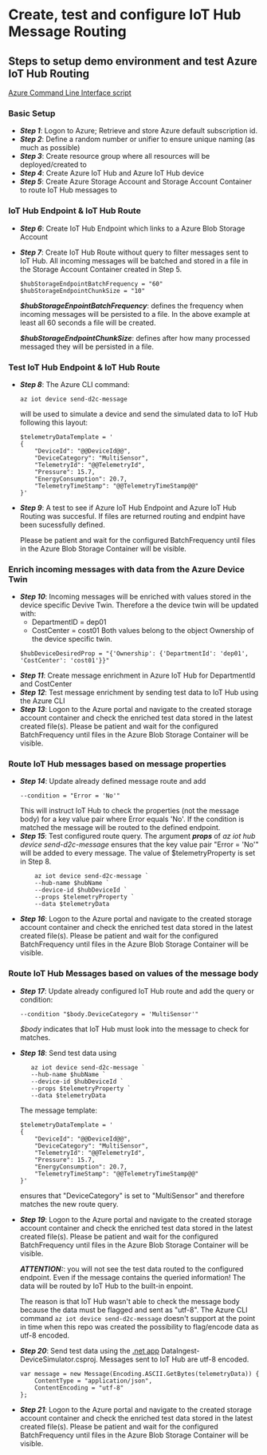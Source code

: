 # Create, test and configure IoT Hub Message Routing
## Steps to setup demo environment and test Azure IoT Hub Routing
[Azure Command Line Interface script](./CreateEnv-TestEnv.azcli)
### Basic Setup
- ***Step 1***: Logon to Azure; Retrieve and store Azure default subscription id. 
- ***Step 2***: Define a random number or unifier to ensure unique naming (as much as possible)
-  ***Step 3***: Create resource group where all resources will be deployed/created to
- ***Step 4***: Create Azure IoT Hub and Azure IoT Hub device
- ***Step 5***: Create Azure Storage Account and Storage Account Container to route IoT Hub messages to

### IoT Hub Endpoint & IoT Hub Route 
- ***Step 6***: Create IoT Hub Endpoint which links to a Azure Blob Storage Account
- ***Step 7***: Create IoT Hub Route without query to filter messages sent to IoT Hub. All incoming messages will be batched and stored in a file in the Storage Account Container created in Step 5. 
    ```
    $hubStorageEndpointBatchFrequency = "60"
    $hubStorageEndpointChunkSize = "10"
    ```
    ***$hubStorageEnpointBatchFrequency***: defines the frequency when incoming messages will be persisted to a file. In the above example at least all 60 seconds a file will be created.

    ***$hubStorageEndpointChunkSize***: defines after how many processed messaged they will be persisted in a file. 

### Test IoT Hub Endpoint & IoT Hub Route
- ***Step 8***: The Azure CLI command:
    ```
    az iot device send-d2c-message
    ```
    will be used to simulate a device and send the simulated data to IoT Hub following this layout: 
    ```
    $telemetryDataTemplate = '
    {
        "DeviceId": "@@DeviceId@@", 
        "DeviceCategory": "MultiSensor", 
        "TelemetryId": "@@TelemetryId",
        "Pressure": 15.7, 
        "EnergyConsumption": 20.7, 
        "TelemetryTimeStamp": "@@TelemetryTimeStamp@@"
    }'
    ```
- ***Step 9***: A test to see if Azure IoT Hub Endpoint and Azure IoT Hub Routing was succesful. If files are returned routing and endpint have been sucessfully defined.

    Please be patient and wait for the configured BatchFrequency until files in the Azure Blob Storage Container will be visible.

### Enrich incoming messages with data from the Azure Device Twin
- ***Step 10***: Incoming messages will be enriched with values stored in the device specific Devive Twin. Therefore a the device twin will be updated with: 
    - DepartmentID = dep01
    - CostCenter = cost01
Both values belong to the object Ownership of the device specific twin.
    ```
    $hubDeviceDesiredProp = "{'Ownership': {'DepartmentId': 'dep01', 'CostCenter': 'cost01'}}"
    ``` 
- ***Step 11***: Create message enrichment in Azure IoT Hub for DepartmentId and CostCenter
- ***Step 12***: Test message enrichment by sending test data to IoT Hub using the Azure CLI
- ***Step 13***: Logon to the Azure portal and navigate to the created storage account container and check the enriched test data stored in the latest created file(s). Please be patient and wait for the configured BatchFrequency until files in the Azure Blob Storage Container will be visible.

### Route IoT Hub messages based on message properties
- ***Step 14***: Update already defined message route and add  
    ```
    --condition = "Error = 'No'" 
    ```
    This will instruct IoT Hub to check the properties (not the message body) for a key value pair where Error equals 'No'. If the condition is matched the message will be routed to the defined endpoint. 
- ***Step 15***: Test configured route query. The argument ***props*** of *az iot hub device send-d2c-message* ensures that the key value pair "Error = 'No'" will be added to every message. The value of $telemetryProperty is set in Step 8.   
    ```
        az iot device send-d2c-message `
        --hub-name $hubName `
        --device-id $hubDeviceId `
        --props $telemetryProperty `
        --data $telemetryData 
    ```
- ***Step 16***: Logon to the Azure portal and navigate to the created storage account container and check the enriched test data stored in the latest created file(s). Please be patient and wait for the configured BatchFrequency until files in the Azure Blob Storage Container will be visible.

### Route IoT Hub Messages based on values of the message body
- ***Step 17***: Update already configured IoT Hub route and add the query or condition: 
    ```
    --condition "$body.DeviceCategory = 'MultiSensor'"
    ```
    *$body* indicates that IoT Hub must look into the message to check for matches.

- ***Step 18***: Send test data using 
     ```
        az iot device send-d2c-message `
        --hub-name $hubName `
        --device-id $hubDeviceId `
        --props $telemetryProperty `
        --data $telemetryData 
    ```
    The message template: 
    ```
    $telemetryDataTemplate = '
    {
        "DeviceId": "@@DeviceId@@", 
        "DeviceCategory": "MultiSensor", 
        "TelemetryId": "@@TelemetryId",
        "Pressure": 15.7, 
        "EnergyConsumption": 20.7, 
        "TelemetryTimeStamp": "@@TelemetryTimeStamp@@"
    }'
    ```
    ensures that "DeviceCategory" is set to "MultiSensor" and therefore matches the new route query. 

- ***Step 19***: Logon to the Azure portal and navigate to the created storage account container and check the enriched test data stored in the latest created file(s). Please be patient and wait for the configured BatchFrequency until files in the Azure Blob Storage Container will be visible.

    ***ATTENTION:***: you will not see the test data routed to the configured endpoint. Even if the message contains the queried information! The data will be routed by IoT Hub to the built-in enpoint. 

    The reason is that IoT Hub wasn't able to check the message body because the data must be flagged and sent as "utf-8". The Azure CLI command ```az iot device send-d2c-message``` doesn't support at the point in time when this repo was created the possibility to flag/encode data as utf-8 encoded.

- ***Step 20***: Send test data using the [.net app](../src/DataIngest-DeviceSimulator/) DataIngest-DeviceSimulator.csproj. Messages sent to IoT Hub are utf-8 encoded. 
    ```
    var message = new Message(Encoding.ASCII.GetBytes(telemetryData)) {
        ContentType = "application/json",
        ContentEncoding = "utf-8"
    };
    ```
- ***Step 21***: Logon to the Azure portal and navigate to the created storage account container and check the enriched test data stored in the latest created file(s). Please be patient and wait for the configured BatchFrequency until files in the Azure Blob Storage Container will be visible.  
